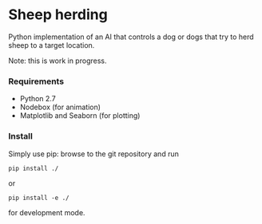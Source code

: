 Sheep herding
=============

Python implementation of an AI that controls a dog or dogs that try to herd sheep to a target location.

Note: this is work in progress.


### Requirements

 - Python 2.7
 - Nodebox (for animation)
 - Matplotlib and Seaborn (for plotting)

### Install

Simply use pip: browse to the git repository and run
```
pip install ./
```
or
```
pip install -e ./
```
for development mode.